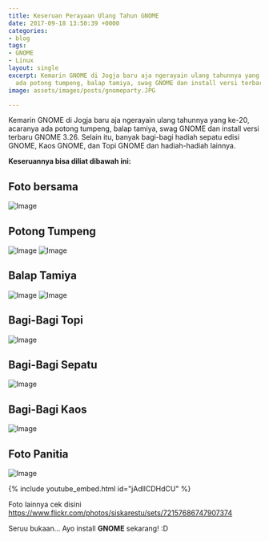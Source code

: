 ```yaml
---
title: Keseruan Perayaan Ulang Tahun GNOME
date: 2017-09-18 13:50:39 +0000
categories:
- blog
tags:
- GNOME
- Linux
layout: single
excerpt: Kemarin GNOME di Jogja baru aja ngerayain ulang tahunnya yang ke-20, acaranya
  ada potong tumpeng, balap tamiya, swag GNOME dan install versi terbaru GNOME 3.26.
image: assets/images/posts/gnomeparty.JPG

---
```

Kemarin GNOME di Jogja baru aja ngerayain ulang tahunnya yang ke-20, acaranya ada potong tumpeng, balap tamiya, swag GNOME dan install versi terbaru GNOME 3.26. Selain itu, banyak bagi-bagi hadiah sepatu edisi GNOME, Kaos GNOME, dan Topi GNOME dan hadiah-hadiah lainnya. 

**Keseruannya bisa diliat dibawah ini:**

## **Foto bersama**
![Image](https://brianrakhmat.github.io/assets/images/posts/gnomeparty.JPG)

## **Potong Tumpeng**
![Image](https://brianrakhmat.github.io/assets/images/posts/DSC_7111.JPG)
![Image](https://brianrakhmat.github.io/assets/images/posts/DSC_7121.JPG)

## **Balap Tamiya**
![Image](https://brianrakhmat.github.io/assets/images/posts/DSC_7158.JPG)
![Image](https://brianrakhmat.github.io/assets/images/posts/tamiya-track.JPG)

## **Bagi-Bagi Topi**
![Image](https://brianrakhmat.github.io/assets/images/posts/DSC_7131.JPG)

## **Bagi-Bagi Sepatu**
![Image](https://brianrakhmat.github.io/assets/images/posts/DSC_7133.JPG)

## **Bagi-Bagi Kaos**
![Image](https://brianrakhmat.github.io/assets/images/posts/DSC_7062.JPG)

## **Foto Panitia**
![Image](https://brianrakhmat.github.io/assets/images/posts/panitia.jpg)

{% include youtube_embed.html id="jAdllCDHdCU" %}

Foto lainnya cek disini https://www.flickr.com/photos/siskarestu/sets/72157686747907374

Seruu bukaan... Ayo install **GNOME** sekarang! :D